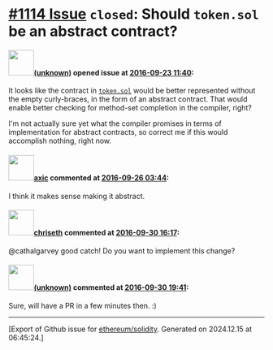 # [\#1114 Issue](https://github.com/ethereum/solidity/issues/1114) `closed`: Should `token.sol` be an abstract contract?

#### <img src="(unknown)" width="50">[(unknown)]((unknown)) opened issue at [2016-09-23 11:40](https://github.com/ethereum/solidity/issues/1114):

It looks like the contract in [`token.sol`](/ethereum/solidity/blob/develop/std/Token.sol) would be better represented without the empty curly-braces, in the form of an abstract contract. That would enable better checking for method-set completion in the compiler, right?

I'm not actually sure yet what the compiler promises in terms of implementation for abstract contracts, so correct me if this would accomplish nothing, right now.


#### <img src="https://avatars.githubusercontent.com/u/20340?v=4" width="50">[axic](https://github.com/axic) commented at [2016-09-26 03:44](https://github.com/ethereum/solidity/issues/1114#issuecomment-249473441):

I think it makes sense making it abstract.

#### <img src="https://avatars.githubusercontent.com/u/9073706?v=4" width="50">[chriseth](https://github.com/chriseth) commented at [2016-09-30 16:17](https://github.com/ethereum/solidity/issues/1114#issuecomment-250787233):

@cathalgarvey good catch! Do you want to implement this change?

#### <img src="(unknown)" width="50">[(unknown)]((unknown)) commented at [2016-09-30 19:41](https://github.com/ethereum/solidity/issues/1114#issuecomment-250834546):

Sure, will have a PR in a few minutes then. :)


-------------------------------------------------------------------------------



[Export of Github issue for [ethereum/solidity](https://github.com/ethereum/solidity). Generated on 2024.12.15 at 06:45:24.]
